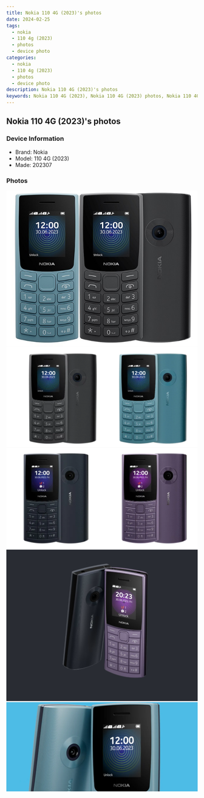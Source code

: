```yaml
---
title: Nokia 110 4G (2023)'s photos
date: 2024-02-25
tags: 
  - nokia
  - 110 4g (2023)
  - photos
  - device photo
categories: 
  - nokia
  - 110 4g (2023)
  - photos
  - device photo
description: Nokia 110 4G (2023)'s photos
keywords: Nokia 110 4G (2023), Nokia 110 4G (2023) photos, Nokia 110 4G (2023) device photo
---
```


## Nokia 110 4G (2023)'s photos

### Device Information

- Brand: Nokia
- Model: 110 4G (2023)
- Made: 202307

### Photos

![/images/best-assets/devices/nokia/nokia-110-4g-(2023)/1.jpg](/images/best-assets/devices/nokia/nokia-110-4g-(2023)/1.jpg)
![/images/best-assets/devices/nokia/nokia-110-4g-(2023)/2.jpg](/images/best-assets/devices/nokia/nokia-110-4g-(2023)/2.jpg)
![/images/best-assets/devices/nokia/nokia-110-4g-(2023)/3.jpg](/images/best-assets/devices/nokia/nokia-110-4g-(2023)/3.jpg)
![/images/best-assets/devices/nokia/nokia-110-4g-(2023)/4.jpg](/images/best-assets/devices/nokia/nokia-110-4g-(2023)/4.jpg)
![/images/best-assets/devices/nokia/nokia-110-4g-(2023)/5.jpg](/images/best-assets/devices/nokia/nokia-110-4g-(2023)/5.jpg)
